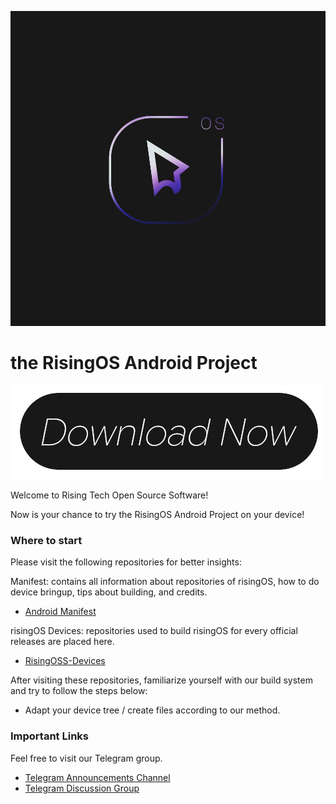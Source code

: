![RisingTechOSS](https://github.com/RisingTechOSS/.github/raw/master/profile/risingOS_banner.png)

the RisingOS Android Project
=============================

[![Download RisingOS](https://github.com/RisingTechOSS/.github/raw/master/profile/download.png)](https://www.pling.com/p/1619738/)

Welcome to Rising Tech Open Source Software! 

Now is your chance to try the RisingOS Android Project on your device!

### Where to start

Please visit the following repositories for better insights:

Manifest: contains all information about repositories of risingOS, how to do device bringup, tips about building, and credits.
- [Android Manifest](https://github.com/RisingTechOSS/android)

risingOS Devices: repositories used to build risingOS for every official releases are placed here.
- [RisingOSS-Devices](https://github.com/RisingOSS-devices)

After visiting these repositories, familiarize yourself with our build system and try to follow the steps below:

- Adapt your device tree / create files according to our method.

### Important Links

Feel free to visit our Telegram group.

- [Telegram Announcements Channel](https://t.me/risingOS_News)
- [Telegram Discussion Group](https://t.me/risingOSG)
